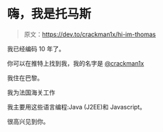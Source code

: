 # 嗨，我是托马斯

> 原文：<https://dev.to/crackman1x/hi-im-thomas>

我已经编码 10 年了。

你可以在推特上找到我，我的名字是 [@crackman1x](https://twitter.com/crackman1x)

我住在巴黎。

我为法国海关工作

我主要用这些语言编程:Java (J2EE)和 Javascript。

很高兴见到你。